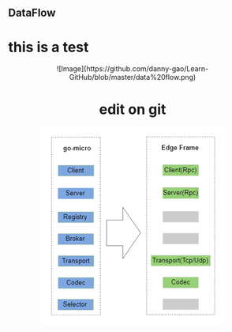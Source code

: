 ## DataFlow

# this is a test 
<div align=center>
 ![Image](https://github.com/danny-gao/Learn-GitHub/blob/master/data%20flow.png)


# edit on git


![Image](https://github.com/danny-gao/Learn-GitHub/blob/master/Struct.png)
